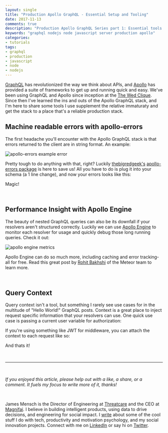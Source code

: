 ```yaml
---
layout: single
title: "Production Apollo GraphQL - Essential Setup and Tooling"
date: 2017-11-13
comments: true
description: "Production Apollo GraphQL Series part 1: Essential tools you'll need to get up and running in production."
keywords: "graphql nodejs node javascript server production apollo"
categories:
- tutorials
tags:
- graphql
- production
- javascript
- node
- nodejs
---
```


[GraphQL](http://graphql.org/) has revolutionized the way we think about APIs, and [Apollo](https://github.com/apollographql) has provided a suite of frameworks to get up and running quick and easy. We've been using GraphQL and Apollo since inception at the [The Wed Clique](https://www.thewedclique.com/). Since then I've learned the ins and outs of the Apollo GraphQL stack, and I'm here to share some tools I use supplement the relative immaturaty and get the stack to a place that's a reliable production stack.

## Machine readable errors with apollo-errors

The first headache you'll encounter with the Apollo GraphQL stack is that errors returned to the client are in string format. An example:

![apollo-errors example error](https://gist.githubusercontent.com/JMensch/2ea1eec9a3011d7f343f4271eab9e67c/raw/6fe76b3daaadef643eefb6f84189ca4d94bb5624/apollo-error.png)

Pretty tough to do anything with that, right? Luckily [thebigredgeek's](https://github.com/thebigredgeek) [apollo-errors package](https://github.com/thebigredgeek/apollo-errors) is here to save us! All you have to do is plug it into your schema (a 1 line change), and now your errors looks like this:

<script src="https://gist.github.com/JMensch/bd1b88798d6af51f4a452de9330ae93d.js"></script>

Magic!

<br/>

## Performance Insight with Apollo Engine

The beauty of nested GraphQL queries can also be its downfall if your resolvers aren't structured correctly. Luckily we can use [Apollo Engine](https://engine.apollographql.com/) to monitor each resolver for usage and quickly debug those long running queries. Check it out:

![apollo engine metrics](https://gist.githubusercontent.com/JMensch/2ea1eec9a3011d7f343f4271eab9e67c/raw/e96d538db469435b46ffa454969b87b595248c8d/apollo-engine.png)

Apollo Engine can do so much more, including caching and error tracking- all for free. Read this great post by [Rohit Bakhshi](https://dev-blog.apollodata.com/introducing-apollo-engine-insights-error-reporting-and-caching-for-graphql-6a55147f63fc) of the Meteor team to learn more.

<br/>

## Query Context

Query context isn't a tool, but something I rarely see use cases for in the multitude of "Hello World!" GraphQL posts. Context is a great place to inject request specific information that your resolvers can use. One quick use case is passing a current user variable for authorization:

<script src="https://gist.github.com/JMensch/47b5d0116dee685366bf64ec969a46fe.js"></script>

If you're using something like JWT for middleware, you can attach the context to each request like so:

<script src="https://gist.github.com/JMensch/e26a43121180ab91b615364541147227.js"></script>

And thats it!

<br/>

---

<br/>

*If you enjoyed this article, please help out with a like, a share, or a comment. It fuels my focus to write more of it, thanks!*

<br/>

James Mensch is the Director of Engineering at <a href='https://threatcare.com'>Threatcare</a> and the CEO at <a href='http://magnifai.io'>Magnifai</a>. I believe in building intelligent products, using data to drive decisions, and engineering for social impact. I <a href='https://medium.com/@james_mensch'>write</a> about some of the cool stuff I do with tech, productivity and motivation psychology, and my social innovation projects. Connect with me on <a href='https://www.linkedin.com/in/james-mensch/'>LinkedIn</a> or say hi on <a href='https://twitter.com/thebestmensch'>Twitter</a>.

